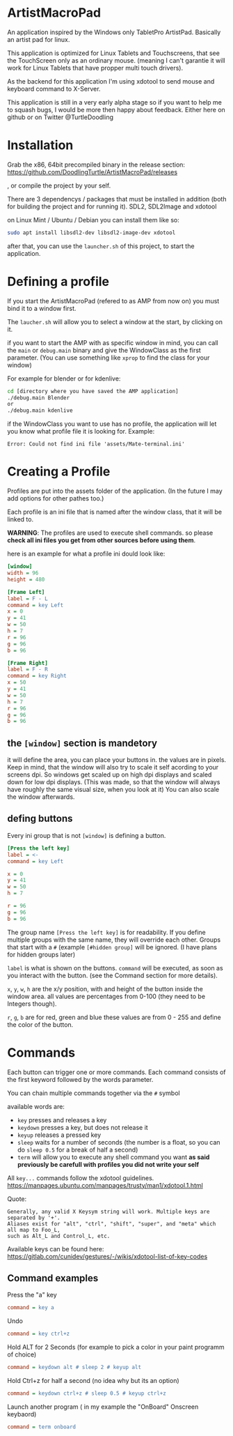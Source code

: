# ArtistMacroPad
An application inspired by the Windows only TabletPro ArtistPad.
Basically an artist pad for linux.

This application is optimized for Linux Tablets and Touchscreens, that see the TouchScreen only as an ordinary mouse.
(meaning I can't garantie it will work for Linux Tablets that have propper multi touch drivers).

As the backend for this application I'm using xdotool to send mouse and keyboard command to X-Server.

This application is still in a very early alpha stage so if you want to help me to squash bugs, I would be more then happy about feedback. Either here on github or on Twitter @TurtleDoodling


# Installation

Grab the x86, 64bit precompiled binary in the release section: https://github.com/DoodlingTurtle/ArtistMacroPad/releases

, or compile the project by your self.

There are 3 dependencys / packages that must be installed in addition (both for building the project and for running it). 
SDL2, SDL2Image and xdotool

on Linux Mint / Ubuntu / Debian you can install them like so:
```bash
sudo apt install libsdl2-dev libsdl2-image-dev xdotool
```

after that, you can use the `launcher.sh` of this project, to start the application.

# Defining a profile
If you start the ArtistMacroPad (refered to as AMP from now on) you must bind it to a window first.

The `laucher.sh` will allow you to select a window at the start, by clicking on it.

if you want to start the AMP with as specific window in mind, you can call the `main` or `debug.main` binary and give the WindowClass as the first parameter.
(You can use something like `xprop` to find the class for your window)

For example for blender or for kdenlive:
```bash
cd [directory where you have saved the AMP application]
./debug.main Blender
or
./debug.main kdenlive
```
if the WindowClass you want to use has no profile, the application will let you know what profile file it is looking for.
Example:
```
Error: Could not find ini file 'assets/Mate-terminal.ini'
```

# Creating a Profile
Profiles are put into the assets folder of the application.
(In the future I may add options for other pathes too.)

Each profile is an ini file that is named after the window class, that it will be linked to.

**WARNING**: The profiles are used to execute shell commands. 
so please **check all ini files you get from other sources before using them**.

here is an example for what a profile ini dould look like:
```ini
[window]
width = 96
height = 480

[Frame Left]
label = F - L 
command = key Left 
x = 0 
y = 41
w = 50 
h = 7 
r = 96 
g = 96 
b = 96

[Frame Right]
label = F - R 
command = key Right 
x = 50 
y = 41
w = 50 
h = 7 
r = 96 
g = 96 
b = 96
```

## the `[window]` section is mandetory
it will define the area, you can place your buttons in.
the values are in pixels.
Keep in mind, that the window will also try to scale it self acording to your screens dpi.
So windows get scaled up on high dpi displays and scaled down for low dpi displays.
(This was made, so that the window will always have roughly the same visual size, when you look at it)
You can also scale the window afterwards.

## defing buttons
Every ini group that is not `[window]` is defining a button. 
```ini
[Press the left key]
label = <- 
command = key Left 

x = 0     
y = 41
w = 50 
h = 7 

r = 96 
g = 96 
b = 96
```  
The group name `[Press the left key]` is for readability. If you  define multiple groups with the same name, they will override each other. 
Groups that start with a `#` (example `[#hidden group]` will be ignored.
(I have plans for hidden groups later)

`label` is what is shown on the buttons.
`command` will be executed, as soon as you interact with the button. (see the Command section for more details).

`x`, `y`, `w`, `h` are the x/y position, with and height of the button inside the window area. all values are percentages from 0-100 (they need to be Integers though).

`r`, `g`, `b` are for red, green and blue these values are from 0 - 255 and define the color of the button.


# Commands
Each button can trigger one or more commands.
Each command consists of the first keyword followed by the words parameter.

You can chain multiple commands together via the `#` symbol

available words are:
 - `key`  presses and releases a key
 - `keydown` presses a key, but does not release it
 - `keyup` releases a pressed key
 - `sleep` waits for a number of seconds (the number is a float, so you can do `sleep 0.5` for a break of half a second)
 - `term` will allow you to execute any shell command you want **as said previously be carefull with profiles you did not write your self**

All `key...` commands follow the xdotool guidelines.
https://manpages.ubuntu.com/manpages/trusty/man1/xdotool.1.html

Quote:
```
Generally, any valid X Keysym string will work. Multiple keys are separated by '+'.
Aliases exist for "alt", "ctrl", "shift", "super", and "meta" which all map to Foo_L,
such as Alt_L and Control_L, etc. 
```
Available keys can be found here: https://gitlab.com/cunidev/gestures/-/wikis/xdotool-list-of-key-codes
 

## Command examples
Press the "a" key
```ini
command = key a 
```

Undo 
```ini
command = key ctrl+z 
```

Hold ALT for 2 Seconds (for example to pick a color in your paint programm of choice)
```ini
command = keydown alt # sleep 2 # keyup alt
```

Hold Ctrl+z for half a second (no idea why but its an option)
```ini
command = keydown ctrl+z # sleep 0.5 # keyup ctrl+z
```

Launch another program ( in my example the "OnBoard" Onscreen keybaord)
```ini
command = term onboard
```
